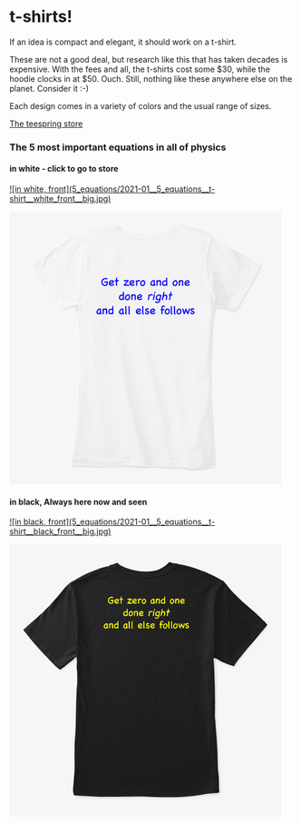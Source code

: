 # t-shirts!

If an idea is compact and elegant, it should work on a t-shirt.



These are not a good deal, but research like this that has taken
decades is expensive. With the fees and all, the t-shirts cost
some $30, while the hoodie clocks in at $50. Ouch. Still, nothing
like these anywhere else on the planet. Consider it :-)

Each design comes in a variety of colors and the usual range of sizes.

[The teespring store](https://teespring.com/stores/visualphysics)

### The 5 most important equations in all of physics

#### in white - click to go to store

<a href="https://teespring.com/get-zero-and-one-done-right">
![in white, front](5_equations/2021-01__5_equations__t-shirt__white_front__big.jpg)

![in white, back](5_equations/2021-01__5_equations__t-shirt__white_back__big.jpg)
</a>

#### in black, Always here now and seen

<a href="https://teespring.com/always-here-now-and-seen">
![in black, front](5_equations/2021-01__5_equations__t-shirt__black_front__big.jpg)

![in black, back](5_equations/2021-01__5_equations__t-shirt__black_back__big.jpg)
</a>
